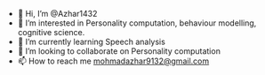 - 👋 Hi, I’m @Azhar1432
- 👀 I’m interested in Personality computation, behaviour modelling, cognitive science.
- 🌱 I’m currently learning Speech analysis
- 💞️ I’m looking to collaborate on Personality computation
- 📫 How to reach me mohmadazhar9132@gmail.com

<!---
Azhar1432/Azhar1432 is a ✨ special ✨ repository because its `README.md` (this file) appears on your GitHub profile.
You can click the Preview link to take a look at your changes.
--->
